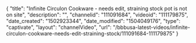 {
    "title": "Infinite Circulon Cookware - needs edit, straining stock pot is not on site",
    "description": "",
    "channelid": "111091684",
    "videoid": "111179875",
    "date_created": "1502923344",
    "date_modified": "1504049176",
    "type": "captivate",
    "layout": "channelVideo",
    "url": "\/bbbusa-latest-videos\/infinite-circulon-cookware-needs-edit-straining-stock\/111091684-111179875"
}